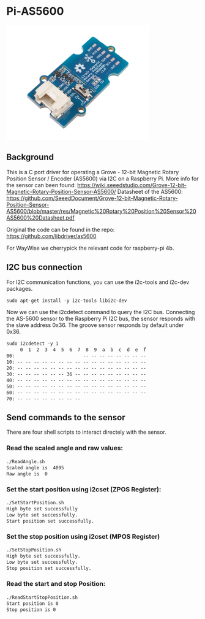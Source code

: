 # Pi-AS5600
<img src="grove-as5600.jpg" height="300px" width="373px">

## Background

This is a C port driver for operating a Grove - 12-bit Magnetic Rotary Position Sensor / Encoder (AS5600) via I2C on a Raspberry Pi.
More info for the sensor can been found: https://wiki.seeedstudio.com/Grove-12-bit-Magnetic-Rotary-Position-Sensor-AS5600/
Datasheet of the AS5600:  https://github.com/SeeedDocument/Grove-12-bit-Magnetic-Rotary-Position-Sensor-AS5600/blob/master/res/Magnetic%20Rotary%20Position%20Sensor%20AS5600%20Datasheet.pdf

Original the code can be found in the repo: https://github.com/libdriver/as5600


For WayWise we cherrypick the relevant code for raspberry-pi 4b.


## I2C bus connection
For I2C communication functions, you can use the i2c-tools and i2c-dev packages.

```
sudo apt-get install -y i2c-tools libi2c-dev
```
Now we can use the i2cdetect command to query the I2C bus.  Connecting the AS-5600 sensor to the Raspberry Pi I2C bus, the sensor responds with the slave address 0x36. The groove sensor responds by default under 0x36.

```
sudo i2cdetect -y 1
     0  1  2  3  4  5  6  7  8  9  a  b  c  d  e  f
00:                         -- -- -- -- -- -- -- -- 
10: -- -- -- -- -- -- -- -- -- -- -- -- -- -- -- -- 
20: -- -- -- -- -- -- -- -- -- -- -- -- -- -- -- -- 
30: -- -- -- -- -- -- 36 -- -- -- -- -- -- -- -- -- 
40: -- -- -- -- -- -- -- -- -- -- -- -- -- -- -- -- 
50: -- -- -- -- -- -- -- -- -- -- -- -- -- -- -- -- 
60: -- -- -- -- -- -- -- -- -- -- -- -- -- -- -- -- 
70: -- -- -- -- -- -- -- --  
```

## Send commands to the sensor
There are four shell scripts to interact directely with the sensor.

### Read the scaled angle and raw values:

```
./ReadAngle.sh
Scaled angle is  4095
Raw angle is  0
```

### Set the start position using i2cset (ZPOS Register):
```
./SetStartPosition.sh
High byte set successfully
Low byte set successfully.
Start position set successfully.
```


### Set the stop position using i2cset (MPOS Register)
```
./SetStopPosition.sh
High byte set successfully.
Low byte set successfully.
Stop position set successfully.
```


### Read the start and stop Position:

```
./ReadStartStopPosition.sh
Start position is 0
Stop position is 0
```
